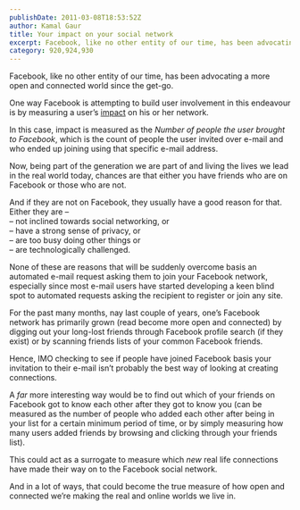 ```yaml
---
publishDate: 2011-03-08T18:53:52Z
author: Kamal Gaur
title: Your impact on your social network 
excerpt: Facebook, like no other entity of our time, has been advocating a more open and connected world since the get-go. One way Facebook is attempting… 
category: 920,924,930
---
```


Facebook, like no other entity of our time, has been advocating a more open and connected world since the get-go.

One way Facebook is attempting to build user involvement in this endeavour is by measuring a user’s [impact](http://www.facebook.com/impact) on his or her network.

In this case, impact is measured as the _Number of people the user brought to Facebook_, which is the count of people the user invited over e-mail and who ended up joining using that specific e-mail address.

Now, being part of the generation we are part of and living the lives we lead in the real world today, chances are that either you have friends who are on Facebook or those who are not.

And if they are not on Facebook, they usually have a good reason for that. Either they are –  
– not inclined towards social networking, or  
– have a strong sense of privacy, or  
– are too busy doing other things or  
– are technologically challenged.

None of these are reasons that will be suddenly overcome basis an automated e-mail request asking them to join your Facebook network, especially since most e-mail users have started developing a keen blind spot to automated requests asking the recipient to register or join any site.

For the past many months, nay last couple of years, one’s Facebook network has primarily grown (read become more open and connected) by digging out your long-lost friends through Facebook profile search (if they exist) or by scanning friends lists of your common Facebook friends.

Hence, IMO checking to see if people have joined Facebook basis your invitation to their e-mail isn’t probably the best way of looking at creating connections.

A _far_ more interesting way would be to find out which of your friends on Facebook got to know each other after they got to know you (can be measured as the number of people who added each other after being in your list for a certain minimum period of time, or by simply measuring how many users added friends by browsing and clicking through your friends list).

This could act as a surrogate to measure which _new_ real life connections have made their way on to the Facebook social network.

And in a lot of ways, that could become the true measure of how open and connected we’re making the real and online worlds we live in.